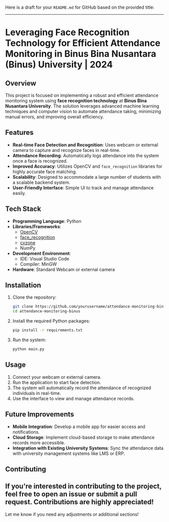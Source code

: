 Here is a draft for your `README.md` for GitHub based on the provided title:

---

# Leveraging Face Recognition Technology for Efficient Attendance Monitoring in Binus Bina Nusantara (Binus) University | 2024

## Overview

This project is focused on implementing a robust and efficient attendance monitoring system using **face recognition technology** at **Binus Bina Nusantara University**. The solution leverages advanced machine learning techniques and computer vision to automate attendance taking, minimizing manual errors, and improving overall efficiency.

## Features

- **Real-time Face Detection and Recognition**: Uses webcam or external camera to capture and recognize faces in real-time.
- **Attendance Recording**: Automatically logs attendance into the system once a face is recognized.
- **Improved Accuracy**: Utilizes OpenCV and `face_recognition` libraries for highly accurate face matching.
- **Scalability**: Designed to accommodate a large number of students with a scalable backend system.
- **User-Friendly Interface**: Simple UI to track and manage attendance easily.
  
## Tech Stack

- **Programming Language**: Python
- **Libraries/Frameworks**: 
  - [OpenCV](https://opencv.org/)
  - [face_recognition](https://github.com/ageitgey/face_recognition)
  - [cvzone](https://github.com/cvzone/cvzone)
  - NumPy
- **Development Environment**: 
  - IDE: Visual Studio Code
  - Compiler: MinGW
- **Hardware**: Standard Webcam or external camera

## Installation

1. Clone the repository:
   ```bash
   git clone https://github.com/yourusername/attendance-monitoring-binus.git
   cd attendance-monitoring-binus
   ```

2. Install the required Python packages:
   ```bash
   pip install -r requirements.txt
   ```

3. Run the system:
   ```bash
   python main.py
   ```

## Usage

1. Connect your webcam or external camera.
2. Run the application to start face detection.
3. The system will automatically record the attendance of recognized individuals in real-time.
4. Use the interface to view and manage attendance records.

## Future Improvements

- **Mobile Integration**: Develop a mobile app for easier access and notifications.
- **Cloud Storage**: Implement cloud-based storage to make attendance records more accessible.
- **Integration with Existing University Systems**: Sync the attendance data with university management systems like LMS or ERP.

## Contributing

If you're interested in contributing to the project, feel free to open an issue or submit a pull request. Contributions are highly appreciated!
---

Let me know if you need any adjustments or additional sections!
